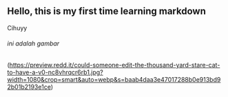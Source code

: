 ## Hello, this is my first time learning markdown
 Cihuyy

###### ini adalah gambar
(https://preview.redd.it/could-someone-edit-the-thousand-yard-stare-cat-to-have-a-v0-nc8vhrqcr6rb1.jpg?width=1080&crop=smart&auto=webp&s=baab4daa3e47017288b0e913bd92b01b2193e1ce)
